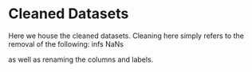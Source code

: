 # Cleaned Datasets

Here we house the cleaned datasets. 
Cleaning here simply refers to the removal of the following:
    infs
    NaNs

as well as renaming the columns and labels.